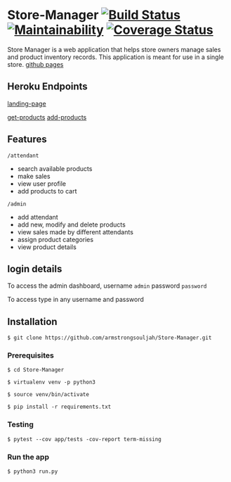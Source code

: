 # Store-Manager [![Build Status](https://travis-ci.org/armstrongsouljah/Store-Manager.svg?branch=161211560-admin%2Fattendant-get-products)](https://travis-ci.org/armstrongsouljah/Store-Manager) [![Maintainability](https://api.codeclimate.com/v1/badges/de3d25a8dafaada7833c/maintainability)](https://codeclimate.com/github/armstrongsouljah/Store-Manager/maintainability) [![Coverage Status](https://coveralls.io/repos/github/armstrongsouljah/Store-Manager/badge.svg?branch=161297052-attendant-make-sale-record)](https://coveralls.io/github/armstrongsouljah/Store-Manager?branch=161297052-attendant-make-sale-record)


Store Manager is a web application that helps store owners manage sales and product inventory records. This application is meant for use in a single store. [github pages](https://armstrongsouljah.github.io/Store-Manager/ui/)

## Heroku Endpoints
[landing-page](https://soultech-store.herokuapp.com)

[get-products](https://soultech-store.herokuapp.com/api/v1/products)
[add-products](https://soultech-store.herokuapp.com/api/v1/products)



## Features
 `/attendant`
 - search available products
 - make sales
 - view user profile
 - add products to cart

 `/admin`
 - add attendant
 - add new, modify and delete products
 - view sales made by different attendants
 - assign product categories
 - view product details

## login details
  To access the admin dashboard, 
  username `admin`
  password `password`

  To access type in any username and password

## Installation
`$ git clone https://github.com/armstrongsouljah/Store-Manager.git`


### Prerequisites 
`$ cd Store-Manager `

`$ virtualenv venv -p python3`

`$ source venv/bin/activate`

`$ pip install -r requirements.txt`

### Testing
`$ pytest --cov app/tests -cov-report term-missing`

### Run the app

`$ python3 run.py`
